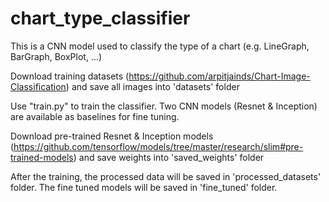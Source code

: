 # chart_type_classifier

This is a CNN model used to classify the type of a chart (e.g. LineGraph, BarGraph, BoxPlot, ...)

Download training datasets (https://github.com/arpitjainds/Chart-Image-Classification) and save all images into 'datasets' folder

Use "train.py" to train the classifier. Two CNN models (Resnet & Inception) are available as baselines for fine tuning. 

Download pre-trained Resnet & Inception models (https://github.com/tensorflow/models/tree/master/research/slim#pre-trained-models) and save weights into 'saved_weights' folder

After the training, the processed data will be saved in 'processed_datasets' folder. The fine tuned models will be saved in 'fine_tuned' folder. 

